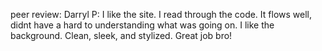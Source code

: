 peer review:
Darryl P: 
I like the site. I read through the code. It flows well, didnt have a hard to understanding what was going on. I like the background. Clean, sleek, and stylized. Great job bro!